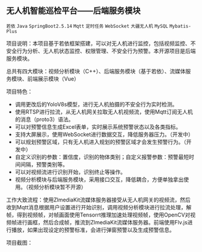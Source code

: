 ## 无人机智能巡检平台——后端服务模块

```若依``` ```Java``` ```SpringBoot2.5.14``` ```Mqtt``` ```定时任务``` ```WebSocket``` ```大疆无人机``` ```MySQL``` ```Mybatis-Plus```

项目说明：本项目基于若依框架搭建，可以对无人机进行监控，包括视频监控、不安全行为分析、无人机状态监控、权限管理、不安全行为预警。本开源项目是后端服务模块。

总共有四大模块：视频分析模块（C++）、后端服务模块（基于若依）、流媒体服务模块、前端展示模块（Vue）

项目特色：

- 调用更改后的YoloV8s模型，进行无人机拍摄的不安全行为实时检测。
- 使用RTSP进行拉流，从无人机网关拉取无人机视频流，使用Mqtt订阅无人机的消息（proto3）语法。
- 可以对预警信息生成Excel表单，实时展示系统预警状态以及各类指标。
- 支持大屏展示，使用WebSocket进行数据交互，降低服务器压力。（开发中）
- 可以规划预警区域，只有无人机进入规划的预警区域才会发生预警行为。（开发中）
- 自定义识别的参数：置信度，识别的物体类别；自定义报警参数：预警最短时间间隔，预警类别等。
- 可以对视频流进行识别开始，识别终止等操作。
- 视频分析模块与后端服务模块，采用接口交互，降低耦合，方便单独拿出使用。（视频分析模块暂不开源）

工作大致流程：使用ZlmediaKit流媒体服务器接受从无人机网关的视频流，然后收到Mqtt消息根据用户设置进行开始识别，调用视频分析模块进行拉流处理，解帧，得到视频帧，对帧画面使用Tensorrt推理加速处理视频帧，使用OpenCV对视频帧进行画框，然后合成帧，推流到ZlmediaKit流媒体服务器。前端使用Flv.js进行播放，如果出现设定的预警标准，会进行弹窗预警以及生成预警信息。

项目截图：
